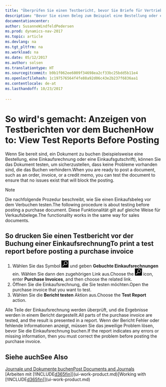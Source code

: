 ```yaml
---
title: "Überprüfen Sie einen Testbericht, bevor Sie Briefe für Vertriebs- oder Einkaufsbeleg buchen"
description: "Bevor Sie einen Beleg zum Beispiel eine Bestellung oder eine Gutschrift buchen, können Sie diese testen und wiederholen, um Fehler zu finden, die die Buchungen möglicherweise sperren."
documentationcenter: 
author: SusanneWindfeldPedersen
ms.prod: dynamics-nav-2017
ms.topic: article
ms.devlang: na
ms.tgt_pltfrm: na
ms.workload: na
ms.date: 05/12/2017
ms.author: solsen
ms.translationtype: HT
ms.sourcegitcommit: b9b1f062ee6009f34698ea2cf33bc25bdd5b11e4
ms.openlocfilehash: 1c197576564f4fe88a92d06c43e2b237f6836aa1
ms.contentlocale: de-at
ms.lasthandoff: 10/23/2017

---
```

# <a name="how-to-view-test-reports-before-posting"></a><span data-ttu-id="11d80-103">So wird's gemacht: Anzeigen von Testberichten vor dem Buchen</span><span class="sxs-lookup"><span data-stu-id="11d80-103">How to: View Test Reports Before Posting</span></span>
<span data-ttu-id="11d80-104">Wenn Sie bereit sind, ein Dokument zu buchen (beispielsweise eine Bestellung, eine Einkaufsrechnung oder eine Einkaufsgutschrift), können Sie das Dokument testen, um sicherzustellen, dass keine Probleme vorhanden sind, die das Buchen verhindern.</span><span class="sxs-lookup"><span data-stu-id="11d80-104">When you are ready to post a document, such as an order, invoice, or a credit memo, you can test the document to ensure that no issues exist that will block the posting.</span></span>

> [!NOTE]  
>   <span data-ttu-id="11d80-105">Die nachfolgende Prozedur beschreibt, wie Sie einen Einkaufsbeleg vor dem Verbuchen testen.</span><span class="sxs-lookup"><span data-stu-id="11d80-105">The following procedure is about testing before posting a purchase document.</span></span> <span data-ttu-id="11d80-106">Diese Funktionalität gilt auf gleiche Weise für Verkaufsbelege.</span><span class="sxs-lookup"><span data-stu-id="11d80-106">The functionality works in the same way for sales documents.</span></span>

## <a name="to-print-a-test-report-before-posting-a-purchase-invoice"></a><span data-ttu-id="11d80-107">So drucken Sie einen Testbericht vor der Buchung einer Einkaufsrechnung</span><span class="sxs-lookup"><span data-stu-id="11d80-107">To print a test report before posting a purchase invoice</span></span>
1. <span data-ttu-id="11d80-108">Wählen Sie das Symbol ![Nach Seite oder Bericht suchen](media/ui-search/search_small.png "Nach Seite oder Bericht suchen") und geben **Gebuchte Einkaufsrechnungen** ein. Wählen Sie dann den zugehörigen Link aus.</span><span class="sxs-lookup"><span data-stu-id="11d80-108">Choose the ![Search for Page or Report](media/ui-search/search_small.png "Search for Page or Report icon") icon, enter **Purchase Invoices**, and then choose the related link.</span></span>
2. <span data-ttu-id="11d80-109">Öffnen Sie die Einkaufsrechnung, die Sie testen möchten.</span><span class="sxs-lookup"><span data-stu-id="11d80-109">Open the purchase invoice that you want to test.</span></span>
3. <span data-ttu-id="11d80-110">Wählen Sie die **Bericht testen** Aktion aus.</span><span class="sxs-lookup"><span data-stu-id="11d80-110">Choose the **Test Report** action.</span></span>  

<span data-ttu-id="11d80-111">Alle Teile der Einkaufsrechnung werden überprüft, und die Ergebnisse werden in einem Bericht dargestellt.</span><span class="sxs-lookup"><span data-stu-id="11d80-111">All parts of the purchase invoice are tested, and the result is presented in a report.</span></span> <span data-ttu-id="11d80-112">Wenn der Bericht Fehler oder fehlende Informationen anzeigt, müssen Sie das jeweilige Problem lösen, bevor Sie die Einkaufsrechnung buchen.</span><span class="sxs-lookup"><span data-stu-id="11d80-112">If the report indicates any errors or missing information, then you must correct the problem before posting the purchase invoice.</span></span>

## <a name="see-also"></a><span data-ttu-id="11d80-113">Siehe auch</span><span class="sxs-lookup"><span data-stu-id="11d80-113">See Also</span></span>
[<span data-ttu-id="11d80-114">Journale und Dokumente buchen</span><span class="sxs-lookup"><span data-stu-id="11d80-114">Post Documents and Journals</span></span>](ui-post-documents-journals.md)  
<span data-ttu-id="11d80-115">[Arbeiten mit [!INCLUDE[d365fin](includes/d365fin_md.md)]](ui-work-product.md)</span><span class="sxs-lookup"><span data-stu-id="11d80-115">[Working with [!INCLUDE[d365fin](includes/d365fin_md.md)]](ui-work-product.md)</span></span>



